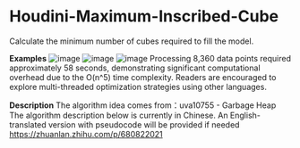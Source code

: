 # Houdini-Maximum-Inscribed-Cube
Calculate the minimum number of cubes required to fill the model.

**Examples**
![image](https://github.com/user-attachments/assets/62edf39d-89a8-4a1d-8374-732cae88fb22)
![image](https://github.com/user-attachments/assets/02252783-9925-43c6-9c2c-f5e2c11b3e53)
![image](https://github.com/user-attachments/assets/b305ad8c-4ae8-4ec7-b7aa-bd89948f33a9)
Processing 8,360 data points required approximately 58 seconds, demonstrating significant computational overhead due to the O(n^5) time complexity. Readers are encouraged to explore multi-threaded optimization strategies using other languages.

**Description**
The algorithm idea comes from：uva10755 - Garbage Heap
The algorithm description below is currently in Chinese. An English-translated version with pseudocode will be provided if needed
https://zhuanlan.zhihu.com/p/680822021
